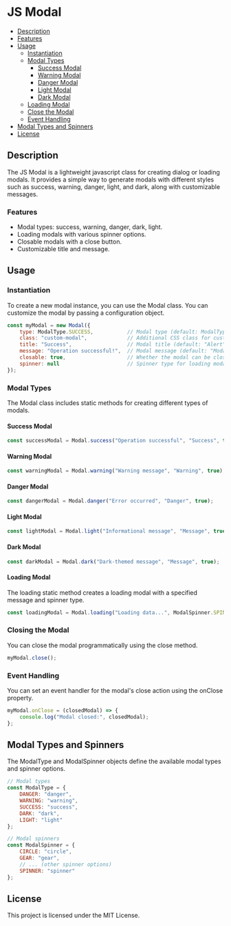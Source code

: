 # JS Modal

- [Description](#description)
- [Features](#features)
- [Usage](#usage)
  - [Instantiation](#instantiation)
  - [Modal Types](#modal-types)
    - [Success Modal](#success-modal)
    - [Warning Modal](#warning-modal)
    - [Danger Modal](#danger-modal)
    - [Light Modal](#light-modal)
    - [Dark Modal](#dark-modal)
  - [Loading Modal](#loading-modal)
  - [Close the Modal](#close-the-modal)
  - [Event Handling](#event-handling)
- [Modal Types and Spinners](#modal-types-and-spinners)
- [License](#license)

## Description <a name="description"></a>

The JS Modal is a lightweight javascript class for creating dialog or loading modals. It provides a simple way to generate modals with different styles such as success, warning, danger, light, and dark, along with customizable messages.

### Features <a name="features"></a>

- Modal types: success, warning, danger, dark, light.
- Loading modals with various spinner options.
- Closable modals with a close button.
- Customizable title and message.

## Usage <a name="usage"></a>

### Instantiation <a name="instantiation"></a>

To create a new modal instance, you can use the Modal class. You can customize the modal by passing a configuration object.

```javascript
const myModal = new Modal({
    type: ModalType.SUCCESS,           // Modal type (default: ModalType.DANGER)
    class: "custom-modal",             // Additional CSS class for customization
    title: "Success",                  // Modal title (default: "Alert")
    message: "Operation successful!",  // Modal message (default: "Modal message")
    closable: true,                    // Whether the modal can be closed (default: true)
    spinner: null                      // Spinner type for loading modals (default: null)
});
```

### Modal Types <a name="modal-types"></a>

The Modal class includes static methods for creating different types of modals.

#### Success Modal <a name="success-modal"></a>

```javascript
const successModal = Modal.success("Operation successful", "Success", true);
```

#### Warning Modal <a name="warning-modal"></a>

```javascript
const warningModal = Modal.warning("Warning message", "Warning", true);
```

#### Danger Modal <a name="danger-modal"></a>

```javascript
const dangerModal = Modal.danger("Error occurred", "Danger", true);
```

#### Light Modal <a name="light-modal"></a>

```javascript
const lightModal = Modal.light("Informational message", "Message", true);
```

#### Dark Modal <a name="dark-modal"></a>

```javascript
const darkModal = Modal.dark("Dark-themed message", "Message", true);
```

#### Loading Modal <a name="loading-modal"></a>

The loading static method creates a loading modal with a specified message and spinner type.

```javascript
const loadingModal = Modal.loading("Loading data...", ModalSpinner.SPINNER);
```

### Closing the Modal <a name="close-the-modal"></a>

You can close the modal programmatically using the close method.

```javascript
myModal.close();
```

### Event Handling <a name="event-handling"></a>

You can set an event handler for the modal's close action using the onClose property.

```javascript
myModal.onClose = (closedModal) => {
    console.log("Modal closed:", closedModal);
};
```

## Modal Types and Spinners <a name="modal-types-and-spinners"></a>

The ModalType and ModalSpinner objects define the available modal types and spinner options.

```javascript
// Modal types
const ModalType = {
    DANGER: "danger",
    WARNING: "warning",
    SUCCESS: "success",
    DARK: "dark",
    LIGHT: "light"
};

// Modal spinners
const ModalSpinner = {
    CIRCLE: "circle",
    GEAR: "gear",
    // ... (other spinner options)
    SPINNER: "spinner"
};
```

## License <a name="licensegith"></a>

This project is licensed under the MIT License.
